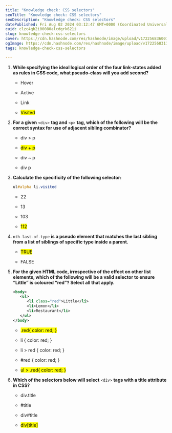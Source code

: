 ```yaml
---
title: "Knowledge check: CSS selectors"
seoTitle: "Knowledge check: CSS selectors"
seoDescription: "Knowledge check: CSS selectors"
datePublished: Fri Aug 02 2024 03:12:47 GMT+0000 (Coordinated Universal Time)
cuid: clzc4qb2i00080alcdgrk621i
slug: knowledge-check-css-selectors
cover: https://cdn.hashnode.com/res/hashnode/image/upload/v1722568360012/c4f4663d-fa6c-46d1-ac76-55b97e4a9885.png
ogImage: https://cdn.hashnode.com/res/hashnode/image/upload/v1722568311166/b50706fd-3137-40f3-9e1e-74e929a205b5.png
tags: knowledge-check-css-selectors

---
```


1. **While specifying the ideal logical order of the four link-states added as rules in CSS code, what pseudo-class will you add second?**
    
    * Hover
        
    * Active
        
    * Link
        
    * <mark>Visited</mark>
        
2. **For a given** `<div>` **tag and** `<p>` **tag, which of the following will be the correct syntax for use of adjacent sibling combinator?**
    
    * div &gt; p
        
    * <mark>div + p</mark>
        
    * div ~ p
        
    * div p
        
3. **Calculate the specificity of the following selector:**
    
    ```css
    ul#alpha li.visited
    ```
    
    * 22
        
    * 13
        
    * 103
        
    * <mark>112</mark>
        
4. `nth-last-of-type` **is a pseudo element that matches the last sibling from a list of siblings of specific type inside a parent.**
    
    * <mark>TRUE</mark>
        
    * FALSE
        
5. **For the given HTML code, irrespective of the effect on other list elements, which of the following will be a valid selector to ensure “Little” is coloured “red”? Select all that apply.**
    
    ```xml
    <body>
       <ul>
          <li class="red">Little</li>
          <li>Lemon</li>
          <li>Restaurant</li>
       </ul>
    </body>
    ```
    
    * <mark>.red{ color: red; }</mark>
        
    * li { color: red; }
        
    * li &gt; red { color: red; }
        
    * #red { color: red; }
        
    * <mark>ul &gt; .red{ color: red; }</mark>
        
6. **Which of the selectors below will select** `<div>` **tags with a title attribute in CSS?**
    
    * div.title
        
    * #title
        
    * div#title
        
    * <mark>div[title]</mark>